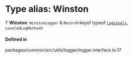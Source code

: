# Type alias: Winston

Ƭ **Winston**: `WinstonLogger` & `Record`<keyof typeof [`LogLevels`](../enums/LogLevels.md), `LeveledLogMethod`\>

#### Defined in

packages/common/src/utils/logger/logger.interface.ts:17
